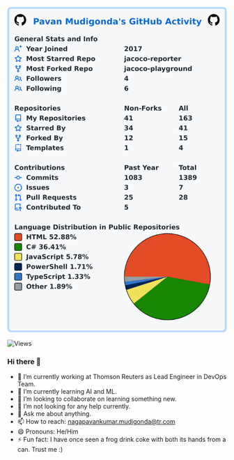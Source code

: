 ![Stats](https://github.com/PavanMudigonda/pavanmudigonda/blob/main/images/userstats.svg)

![Views](https://komarev.com/ghpvc/?username=PavanMudigondaTR)

### Hi there 👋

- 🔭 I’m currently working at Thomson Reuters as Lead Engineer in DevOps Team.
- 🌱 I’m currently learning AI and ML.
- 👯 I’m looking to collaborate on learning something new.
- 🤔 I’m not looking for any help currently.
- 💬 Ask me about anything.
- 📫 How to reach: nagapavankumar.mudigonda@tr.com
- 😄 Pronouns: He/Him
- ⚡ Fun fact: I have once seen a frog drink coke with both its hands from a can. Trust me :)




